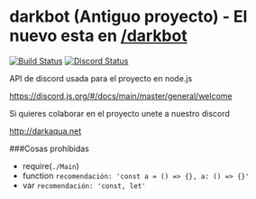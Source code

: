 # darkbot (Antiguo proyecto) - El nuevo esta en [/darkbot](https://github.com/darkaqua/darkbot)

[![Build Status](https://travis-ci.org/darkaqua/darkbot.svg?branch=master)](https://travis-ci.org/darkaqua/darkbot)
[![Discord Status](https://discordapp.com/api/guilds/244102569729720321/widget.png)](http://darkaqua.net)


API de discord usada para el proyecto en node.js 

https://discord.js.org/#/docs/main/master/general/welcome

Si quieres colaborar en el proyecto unete a nuestro discord

http://darkaqua.net

###Cosas prohibidas
- require(`./Main`) 
- function ``recomendación: 'const a = () => {}, a: () => {}'``
- var ``recomendación: 'const, let'``
